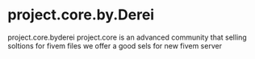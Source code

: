 # project.core.by.Derei
project.core.byderei project.core is an advanced community that selling soltions for fivem files we offer a good sels for new fivem server
